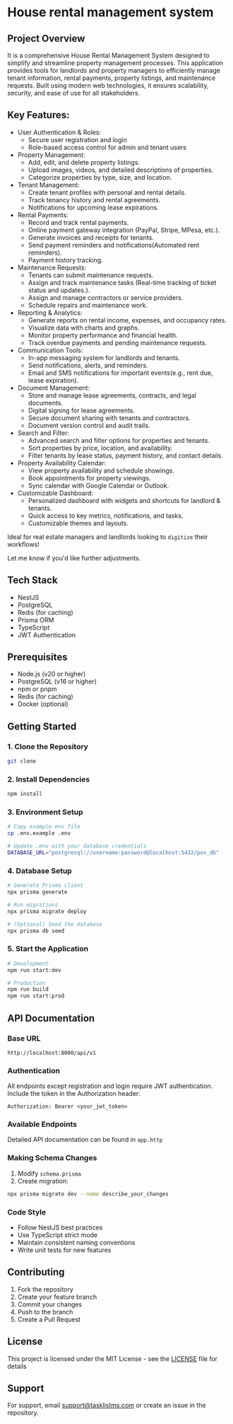 
# House rental management system


## Project Overview
It is a comprehensive House Rental Management System designed to simplify and streamline property management processes. This application provides tools for landlords and property managers to efficiently manage tenant information, rental payments, property listings, and maintenance requests. Built using modern web technologies, it ensures scalability, security, and ease of use for all stakeholders.

## Key Features:

- User Authentication & Roles:
    - Secure user registration and login
    - Role-based access control for admin and tenant users
- Property Management:
    - Add, edit, and delete property listings.
    - Upload images, videos, and detailed descriptions of properties.
    - Categorize properties by type, size, and location.
- Tenant Management:
    - Create tenant profiles with personal and rental details.
    - Track tenancy history and rental agreements.
    - Notifications for upcoming lease expirations.
- Rental Payments:
    - Record and track rental payments.
    - Online payment gateway integration (PayPal, Stripe, MPesa, etc.).
    - Generate invoices and receipts for tenants.
    - Send payment reminders and notifications(Automated rent reminders).
    - Payment history tracking.
- Maintenance Requests:
    - Tenants can submit maintenance requests.
    - Assign and track maintenance tasks (Real-time tracking of ticket status and updates.).
    - Assign and manage contractors or service providers.
    - Schedule repairs and maintenance work.
- Reporting & Analytics:
    - Generate reports on rental income, expenses, and occupancy rates.
    - Visualize data with charts and graphs.
    - Monitor property performance and financial health.
    - Track overdue payments and pending maintenance requests.
- Communication Tools:
    - In-app messaging system for landlords and tenants.
    - Send notifications, alerts, and reminders.
    - Email and SMS notifications for important events(e.g., rent due, lease expiration).
- Document Management:
    - Store and manage lease agreements, contracts, and legal documents.
    - Digital signing for lease agreements.
    - Secure document sharing with tenants and contractors.
    - Document version control and audit trails.
- Search and Filter:
    - Advanced search and filter options for properties and tenants.
    - Sort properties by price, location, and availability.
    - Filter tenants by lease status, payment history, and contact details.
- Property Availability Calendar:
    - View property availability and schedule showings.
    - Book appointments for property viewings.
    - Sync calendar with Google Calendar or Outlook.
- Customizable Dashboard:
    - Personalized dashboard with widgets and shortcuts for landlord & tenants.
    - Quick access to key metrics, notifications, and tasks.
    - Customizable themes and layouts.

Ideal for real estate managers and landlords looking to `digitize` their workflows!

Let me know if you'd like further adjustments.

## Tech Stack
- NestJS
- PostgreSQL
- Redis (for caching)
- Prisma ORM
- TypeScript
- JWT Authentication

## Prerequisites
- Node.js (v20 or higher)
- PostgreSQL (v16 or higher)
- npm or pnpm
- Redis (for caching)
- Docker (optional)

## Getting Started

### 1. Clone the Repository
```bash
git clone 
```

### 2. Install Dependencies
```bash
npm install
```

### 3. Environment Setup
```bash
# Copy example env file
cp .env.example .env

# Update .env with your database credentials
DATABASE_URL="postgresql://username:password@localhost:5432/pos_db"
```

### 4. Database Setup
```bash
# Generate Prisma client
npx prisma generate

# Run migrations
npx prisma migrate deploy

# (Optional) Seed the database
npx prisma db seed
```

### 5. Start the Application
```bash
# Development
npm run start:dev

# Production
npm run build
npm run start:prod
```

## API Documentation

### Base URL
```
http://localhost:8000/api/v1
```

### Authentication
All endpoints except registration and login require JWT authentication.
Include the token in the Authorization header:
```
Authorization: Bearer <your_jwt_token>
```

### Available Endpoints
Detailed API documentation can be found in `app.http`


### Making Schema Changes
1. Modify `schema.prisma`
2. Create migration:
```bash
npx prisma migrate dev --name describe_your_changes
```

### Code Style
- Follow NestJS best practices
- Use TypeScript strict mode
- Maintain consistent naming conventions
- Write unit tests for new features

## Contributing
1. Fork the repository
2. Create your feature branch
3. Commit your changes
4. Push to the branch
5. Create a Pull Request

## License
This project is licensed under the MIT License - see the [LICENSE](LICENSE) file for details

## Support
For support, email support@tasklistms.com or create an issue in the repository.

